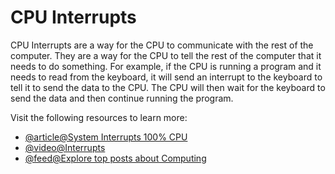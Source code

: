 # CPU Interrupts

CPU Interrupts are a way for the CPU to communicate with the rest of the computer. They are a way for the CPU to tell the rest of the computer that it needs to do something. For example, if the CPU is running a program and it needs to read from the keyboard, it will send an interrupt to the keyboard to tell it to send the data to the CPU. The CPU will then wait for the keyboard to send the data and then continue running the program.

Visit the following resources to learn more:

- [@article@System Interrupts 100% CPU](https://www.wikihow.com/System-Interrupts-100-Cpu)
- [@video@Interrupts](https://youtu.be/iKlAWIKEyuw)
- [@feed@Explore top posts about Computing](https://app.daily.dev/tags/computing?ref=roadmapsh)
